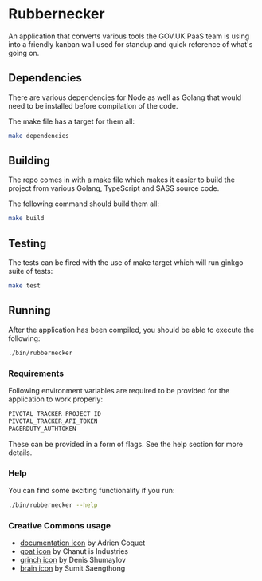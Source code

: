 # Rubbernecker

An application that converts various tools the GOV.UK PaaS team is using into a
friendly kanban wall used for standup and quick reference of what's going on.

## Dependencies

There are various dependencies for Node as well as Golang that would need to be
installed before compilation of the code.

The make file has a target for them all:

```sh
make dependencies
```

## Building

The repo comes in with a make file which makes it easier to build the project
from various Golang, TypeScript and SASS source code.

The following command should build them all:

```sh
make build
```

## Testing

The tests can be fired with the use of make target which will run ginkgo suite
of tests:

```sh
make test
```

## Running

After the application has been compiled, you should be able to execute the
following:

```sh
./bin/rubbernecker
```

### Requirements

Following environment variables are required to be provided for the application
to work properly:

```sh
PIVOTAL_TRACKER_PROJECT_ID
PIVOTAL_TRACKER_API_TOKEN
PAGERDUTY_AUTHTOKEN
```

These can be provided in a form of flags. See the help section for more
details.

### Help

You can find some exciting functionality if you run:

```sh
./bin/rubbernecker --help
```


### Creative Commons usage

- [documentation icon](dist/img/documentation.svg) by Adrien Coquet
- [goat icon](dist/img/goat.svg) by Chanut is Industries
- [grinch icon](dist/img/grinch.svg) by Denis Shumaylov
- [brain icon](dist/img/brain.svg) by Sumit Saengthong
